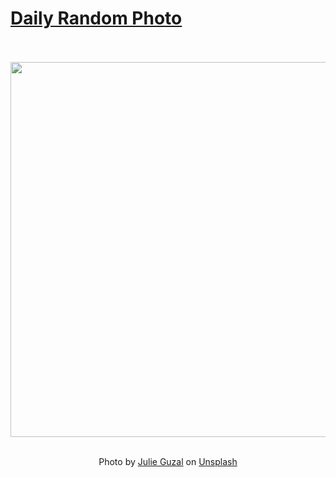 # [Daily Random Photo](https://www.dailyrandomphoto.com/)

<div align="center">
  <br>
  <br>
  <a href="https://www.dailyrandomphoto.com/p/2024/2024-06-18/"><img src="https://images.unsplash.com/photo-1718070477385-eed35e367ec8?crop=entropy&cs=tinysrgb&fit=max&fm=jpg&ixid=M3w3NzUwOHwwfDF8cmFuZG9tfHx8fHx8fHx8MTcxODY3MDgxOXw&ixlib=rb-4.0.3&q=80&w=1080" width="600px"></a>
  <br>
  <br>
  <p class="has-text-grey">Photo by <a href="https://unsplash.com/@gzljulie?utm_source=Daily%20Random%20Photo&amp;utm_medium=referral" target="_blank" rel="noopener noreferrer">Julie Guzal</a> on <a href="https://unsplash.com/photos/a-living-room-with-a-chair-and-a-potted-plant-CVbr5RR0yac?utm_source=Daily%20Random%20Photo&amp;utm_medium=referral" target="_blank" rel="noopener noreferrer">Unsplash</a></p>
</div>
